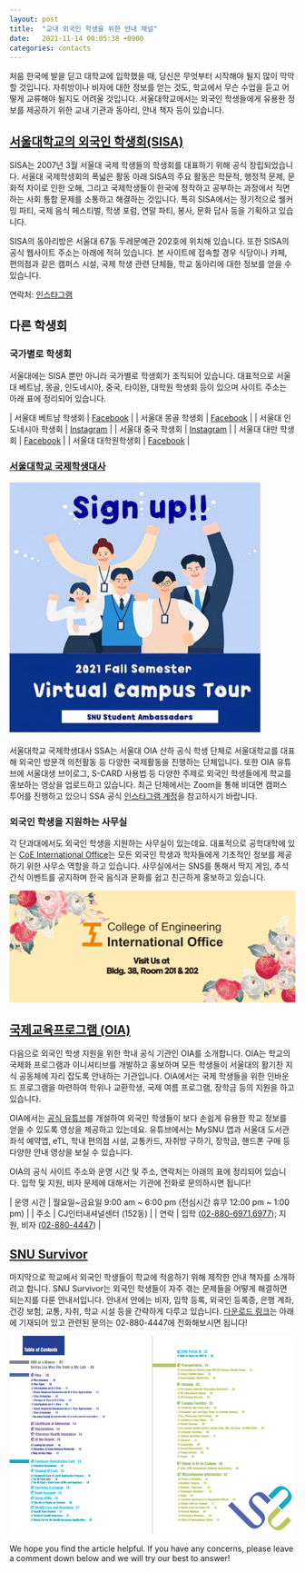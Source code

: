```yaml
---
layout: post
title:  "교내 외국인 학생을 위한 안내 채널"
date:   2021-11-14 00:05:38 +0900
categories: contacts
---
```

처음 한국에 발을 딛고 대학교에 입학했을 때, 당신은 무엇부터 시작해야 될지 많이 막막할 것입니다. 자취방이나 비자에 대한 정보를 얻는 것도, 학교에서 무슨 수업을 듣고 어떻게 교류해야 될지도 어려울 것입니다. 서울대학교에서는 외국인 학생들에게 유용한 정보를 제공하기 위한 교내 기관과 동아리, 안내 책자 등이 있습니다. 

## [서울대학교의 외국인 학생회(SISA)](https://snusisa.com)

SISA는 2007년 3월 서울대 국제 학생들의 학생회를 대표하기 위해 공식 창립되었습니다. 서울대 국제학생회의 폭넓은 활동 아래 SISA의 주요 활동은 학문적, 행정적 문제, 문화적 차이로 인한 오해, 그리고 국제학생들이 한국에 정착하고 공부하는 과정에서 직면하는 사회 통합 문제를 소통하고 해결하는 것입니다. 특히 SISA에서는 정기적으로 웰커밍 파티, 국제 음식 페스티벌, 학생 포럼, 연말 파티, 봉사, 문화 답사 등을 기획하고 있습니다.

SISA의 동아리방은 서울대 67동 두레문예관 202호에 위치해 있습니다. 또한 SISA의 공식 웹사이트 주소는 아래에 적혀 있습니다. 본 사이트에 접속할 경우 식당이나 카페, 편의점과 같은 캠퍼스 시설, 국제 학생 관련 단체들, 학교 동아리에 대한 정보를 얻을 수 있습니다.

연락처: [인스타그램](https://instagram.com/snusisa)

## 다른 학생회
### 국가별로 학생회

서울대에는 SISA 뿐만 아니라 국가별로 학생회가 조직되어 있습니다. 대표적으로 서울대 베트남, 몽골, 인도네시아, 중국, 타이완, 대학원 학생회 등이 있으며 사이트 주소는 아래 표에 정리되어 있습니다.

|     서울대 베트남 학생회    |     [Facebook](https://facebook.com/groups/158190230868741)    |
|     서울대 몽골 학생회     |     [Facebook](https://facebook.com/groups/Snumgl)             |
|     서울대 인도네시아 학생회    |     [Instagram](https://instagram.com/snu.nesia)                             |
|     서울대 중국 학생회      |     [Instagram](https://instagram.com/snucsa)                                |
|     서울대 대만 학생회    |     [Facebook](https://facebook.com/snutsa)                    |
|     서울대 대학원학생회          |     [Facebook](https://facebook.com/groups/27802855854)        |


### [서울대학교 국제학생대사](https://facebook.com/ssasnu)
![SSA](/assets/images/contacts/ssa.png)

서울대학교 국제학생대사 SSA는 서울대 OIA 산하 공식 학생 단체로 서울대학교를 대표해 외국인 방문객 의전활동 등 다양한 국제활동을 진행하는 단체입니다. 또한 OIA 유튜브에 서울대생 브이로그, S-CARD 사용법 등 다양한 주제로 외국인 학생들에게 학교를 홍보하는 영상을 업로드하고 있습니다. 최근 단체에서는 Zoom을 통해 비대면 캠퍼스 투어를 진행하고 있으니 SSA 공식 [인스타그램 계정](https://instagram.com/snu_ssa)을 참고하시기 바랍니다.

### 외국인 학생을 지원하는 사무실

각 단과대에서도 외국인 학생을 지원하는 사무실이 있는데요. 대표적으로 공학대학에 있는 [CoE International Office](https://instagram.com/coe_international_office)는 모든 외국인 학생과 학자들에게 기초적인 정보를 제공하기 위한 사무소 역할을 하고 있습니다. 사무실에서는 SNS를 통해서 딱지 게임, 추석 간식 이벤트를 공지하며 한국 음식과 문화를 쉽고 친근하게 홍보하고 있습니다.

![COE](/assets/images/contacts/coe.png)

## [국제교육프로그램 (OIA)](https://oia.snu.ac.kr)
다음으로 외국인 학생 지원을 위한 학내 공식 기관인 OIA를 소개합니다. OIA는 학교의 국제화 프로그램과 이니셔티브를 개발하고 홍보하며 모든 학생들이 서울대의 활기찬 지식 공동체에 자리 잡도록 안내하는 기관입니다. OIA에서는 국제 학생들을 위한 인바운드 프로그램을 마련하여 학위나 교환학생, 국제 여름 프로그램, 장학금 등의 지원을 하고 있습니다.

OIA에서는 [공식 유튜브](https://www.youtube.com/channel/UCj_3iDGRgsrO8uyxVFtuMIg)를 개설하여 외국인 학생들이 보다 손쉽게 유용한 학교 정보를 얻을 수 있도록 영상을 제공하고 있는데요. 유튜브에서는 MySNU 앱과 서울대 도서관 좌석 예약앱, eTL, 학내 편의점 시설, 교통카드, 자취방 구하기, 장학금, 핸드폰 구매 등 다양한 안내 영상을 보실 수 있습니다. 

OIA의 공식 사이트 주소와 운영 시간 및 주소, 연락처는 아래의 표에 정리되어 있습니다. 입학 및 지원, 비자 문제에 대해서는 기관에 전화로 문의하시면 됩니다!

|     운영 시간    |     월요일~금요일 9:00 am ~ 6:00 pm (전심시간 휴무 12:00 pm ~ 1:00 pm) |
|     주소     |     CJ인터내셔널센터 (152동)             |
|     연락    |     입학 ([02-880-6971](tel:028806971),[6977](tel:0208806977)); 지원, 비자 ([02-880-4447](tel:028804447))                             |

## [SNU Survivor](https://en.snu.ac.kr/snunow/living/campus_life)
마지막으로 학교에서 외국인 학생들이 학교에 적응하기 위해 제작한 안내 책자를 소개하려고 합니다. SNU Survivor는 외국인 학생들이 자주 겪는 문제들을 어떻게 해결하면 되는지를 다룬 안내서입니다. 안내서 안에는 비자, 입학 등록, 외국인 등록증, 은행 계좌, 건강 보험, 교통, 자취, 학교 시설 등을 간략하게 다루고 있습니다. [다운로드 링크](https://en.snu.ac.kr/snunow/living/campus_life)는 아래에 기재되어 있고 관련된 문의는 02-880-4447에 전화해보시면 됩니다!

![SNU Survivor](/assets/images/contacts/snu-survivor.png)

We hope you find the article helpful. If you have any concerns, please leave a comment down below and we will try our best to answer!